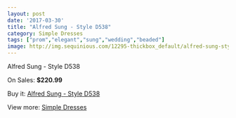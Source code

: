 ```yaml
---
layout: post
date: '2017-03-30'
title: "Alfred Sung - Style D538"
category: Simple Dresses
tags: ["prom","elegant","sung","wedding","beaded"]
image: http://img.sequinious.com/12295-thickbox_default/alfred-sung-style-d538.jpg
---
```

Alfred Sung - Style D538

On Sales: **$220.99**
<a href="https://www.sequinious.com/simple-dresses/5770-alfred-sung-style-d538.html"><amp-img layout="responsive" width="600" height="600" src="//img.sequinious.com/12295-thickbox_default/alfred-sung-style-d538.jpg" alt="Alfred Sung - Style D538 0" /></a>
<a href="https://www.sequinious.com/simple-dresses/5770-alfred-sung-style-d538.html"><amp-img layout="responsive" width="600" height="600" src="//img.sequinious.com/12296-thickbox_default/alfred-sung-style-d538.jpg" alt="Alfred Sung - Style D538 1" /></a>

Buy it: [Alfred Sung - Style D538](https://www.sequinious.com/simple-dresses/5770-alfred-sung-style-d538.html "Alfred Sung - Style D538")

View more: [Simple Dresses](https://www.sequinious.com/5-simple-dresses "Simple Dresses")
